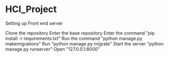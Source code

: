 # HCI_Project
Setting up Front end server

Clone the repository
Enter the base repository
Enter the command "pip install -r requirements.txt"
Run the command "python manage.py makemigrations"
Run "python manage.py migrate"
Start the server "python manage.py runserver"
Open "127.0.0.1:8000"

